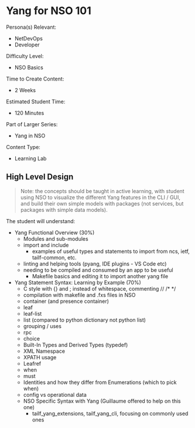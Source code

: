 # Yang for NSO 101

Persona(s) Relevant:

- NetDevOps
- Developer

Difficulty Level:

- NSO Basics

Time to Create Content:

- 2 Weeks

Estimated Student Time:

- 120 Minutes

Part of Larger Series:

- Yang in NSO

Content Type:

- Learning Lab

## High Level Design

> Note: the concepts should be taught in active learning, with student using NSO to visualize the different Yang features in the CLI / GUI, and build their own simple models with packages (not services, but packages with simple data models).

The student will understand:

- Yang Functional Overview (30%)
  - Modules and sub-modules
  - import and include
    - examples of useful types and statements to import from ncs, ietf, tailf-common, etc. 
  - linting and helping tools (pyang, IDE plugins - VS Code etc)
  - needing to be compiled and consumed by an app to be useful
    - Makefile basics and editing it to import another yang file
- Yang Statement Syntax: Learning by Example (70%)
  - C style with {} and ; instead of whitespace, commenting // /* */ 
  - compilation with makefile and .fxs files in NSO
  - container (and presence container)
  - leaf
  - leaf-list
  - list (compared to python dictionary not python list)
  - grouping / uses
  - rpc 
  - choice 
  - Built-In Types and Derived Types (typedef)
  - XML Namespace
  - XPATH usage 
  - Leafref
  - when
  - must
  - Identities and how they differ from Enumerations (which to pick when)
  - config vs operational data
  - NSO Specific Syntax with Yang (Guillaume offered to help on this one)
    - tailf_yang_extensions, tailf_yang_cli, focusing on commonly used ones 